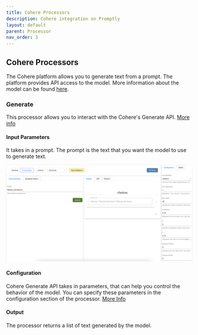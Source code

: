 ```yaml
---
title: Cohere Processors
description: Cohere integration on Promptly
layout: default
parent: Processor
nav_order: 3
---
```


## Cohere Processors

The Cohere platform allows you to generate text from a prompt. The platform provides API access to the model. More information about the model can be found [here](https://docs.cohere.ai/docs).

### Generate 

This processor allows you to interact with the Cohere's Generate API. [More info](https://docs.cohere.ai/docs/generate)

#### Input Parameters
It takes in a prompt. The prompt is the text that you want the model to use to generate text.

![Cohere Generate Playground](../assets/images/cohere_generate.png)
#### Configuration
Cohere Generate API takes in parameters, that can help you control the behavior of the model. You can specify these parameters in the configuration section of the processor. [More Info](https://docs.cohere.ai/docs/generate)

#### Output
The processor returns a list of text generated by the model.